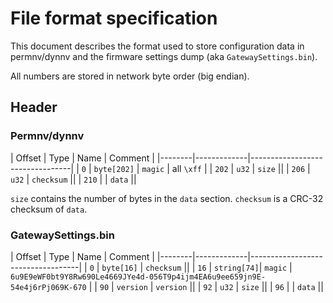 File format specification
=========================

This document describes the format used to store configuration data
in permnv/dynnv and the firmware settings dump (aka `GatewaySettings.bin`).

All numbers are stored in network byte order (big endian).

Header
------

### Permnv/dynnv

| Offset | Type        | Name       | Comment            |
|--------|-------------|---------------------------------|
|    `0` | `byte[202]` | `magic`    | all `\xff`         |
|  `202` | `u32`       | `size`     ||
|  `206` | `u32`       | `checksum` ||
|  `210` |             | `data`     ||

`size` contains the number of bytes in the `data` section.
`checksum` is a CRC-32 checksum of `data`.


### GatewaySettings.bin

| Offset | Type        | Name       | Comment              |
|--------|-------------|-----------------------------------|
|    `0` | `byte[16]`  | `checksum` ||
|   `16` | `string[74]`| `magic`    | `6u9E9eWF0bt9Y8Rw690Le4669JYe4d-056T9p4ijm4EA6u9ee659jn9E-54e4j6rPj069K-670` |
|   `90` | `version`   | `version`  ||
|   `92` | `u32`       | `size`     ||
|   `96` |             | `data`     ||


